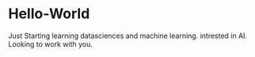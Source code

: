 # Hello-World
Just Starting
learning datasciences and machine learning. intrested in AI.
Looking to work with you.
